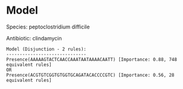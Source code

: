 
# Model

Species: peptoclostridium difficile

Antibiotic: clindamycin

```
Model (Disjunction - 2 rules):
------------------------------
Presence(AAAAAGTACTCAACCAAATAATAAAACAATT) [Importance: 0.88, 748 equivalent rules]
OR
Presence(ACGTGTCGGTGTGGTGCAGATACACCCCGTC) [Importance: 0.56, 28 equivalent rules]

```

